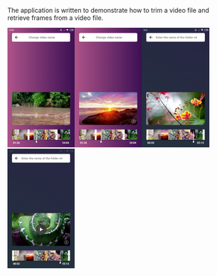 The application is written to demonstrate how to trim a video file and retrieve frames from a video file.

<img src="https://github.com/dmitriykotov333/Ffmpeg_Android/blob/master/preview/Screenshot_2021-01-30-19-30-22-475_com.kotov.ffmpeg.png" width="30%" height="30%"><img src="https://github.com/dmitriykotov333/Ffmpeg_Android/blob/master/preview/Screenshot_2021-01-30-19-30-42-116_com.kotov.ffmpeg.png" width="30%" height="30%"/><img src="https://github.com/dmitriykotov333/Ffmpeg_Android/blob/master/preview/Screenshot_2021-01-30-19-31-22-622_com.kotov.ffmpeg.png" width="30%" height="30%"><img src="https://github.com/dmitriykotov333/Ffmpeg_Android/blob/master/preview/Screenshot_2021-01-30-19-31-35-416_com.kotov.ffmpeg.png" width="30%" height="30%">

